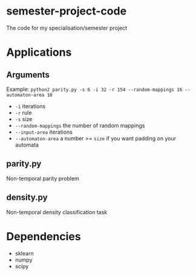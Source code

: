 # semester-project-code
The code for my specialisation/semester project

# Applications

## Arguments
Example: `python2 parity.py -s 6 -i 32 -r 154 --random-mappings 16 --automaton-area 10`
* `-i` iterations
* `-r` rule
* `-s` size
* `--random-mappings` the number of random mappings
* `--input-area` iterations
* `--automaton-area` a number >= `size` if you want padding on your automata

## parity.py
Non-temporal parity problem

## density.py
Non-temporal density classification task

# Dependencies
* sklearn
* numpy
* scipy
